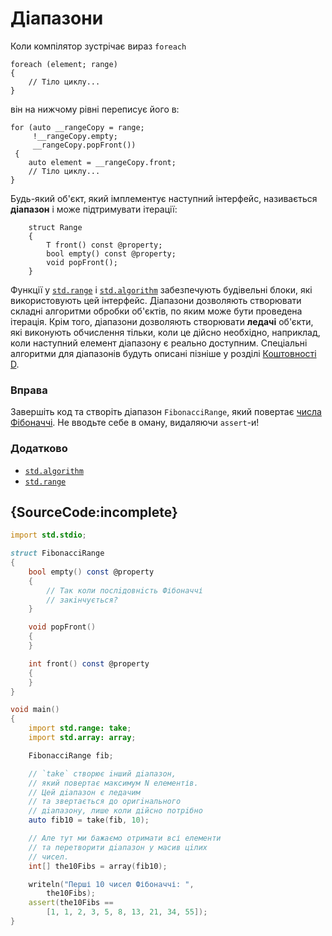 # Дiапазони

Коли компiлятор зустрічає вираз `foreach`

```
foreach (element; range)
{
    // Тіло циклу...
}
```

вiн на нижчому рівні перепиcує його в:

```
for (auto __rangeCopy = range;
     !__rangeCopy.empty;
     __rangeCopy.popFront())
 {
    auto element = __rangeCopy.front;
    // Тіло циклу...
}
```

Будь-який об'єкт, який імплементує наступний інтерфейс, називається
**діапазон** і може пiдтримувати ітерації:

```
    struct Range
    {
        T front() const @property;
        bool empty() const @property;
        void popFront();
    }
```

Функції у [`std.range`](http://dlang.org/phobos/std_range.html) і
[`std.algorithm`](http://dlang.org/phobos/std_algorithm.html) забезпечують будівельні блоки,
які використовують цей інтерфейс. Діапазони дозволяють створювати
складні алгоритми обробки об'єктiв, по яким може бути проведена
ітерація. Крім того, діапазони дозволяють створювати **ледачi**
об'єкти, які виконують обчислення тільки, коли це дійсно необхідно,
наприклад, коли наступний елемент діапазону є реально доступним.
Спецiальнi алгоритми для діапазонiв будуть описані пізніше у розділі
[Коштовності D](gems/range-algorithms).

### Вправа

Завершіть код та створіть дiапазон `FibonacciRange`, який повертає
[числа Фібоначчі](https://uk.wikipedia.org/wiki/%D0%9F%D0%BE%D1%81%D0%BB%D1%96%D0%B4%D0%BE%D0%B2%D0%BD%D1%96%D1%81%D1%82%D1%8C_%D0%A4%D1%96%D0%B1%D0%BE%D0%BD%D0%B0%D1%87%D1%87%D1%96).
Не вводьте себе в оману, видаляючи `assert`-и!

### Додатково

- [`std.algorithm`](http://dlang.org/phobos/std_algorithm.html)
- [`std.range`](http://dlang.org/phobos/std_range.html)

## {SourceCode:incomplete}

```d
import std.stdio;

struct FibonacciRange
{
    bool empty() const @property
    {
        // Так коли послiдовнiсть Фібоначчі
        // закiнчується?
    }

    void popFront()
    {
    }

    int front() const @property
    {
    }
}

void main()
{
    import std.range: take;
    import std.array: array;

    FibonacciRange fib;

    // `take` створює iнший дiапазон,
    // який повертає максимум N елементів.
    // Цей дiапазон є ледачим
    // та звертається до оригiнального
    // дiапазону, лише коли дiйсно потрiбно
    auto fib10 = take(fib, 10);

    // Але тут ми бажаємо отримати всі елементи
    // та перетворити дiапазон у масив цiлих
    // чисел.
    int[] the10Fibs = array(fib10);

    writeln("Перші 10 чисел Фібоначчі: ",
        the10Fibs);
    assert(the10Fibs ==
        [1, 1, 2, 3, 5, 8, 13, 21, 34, 55]);
}
```
